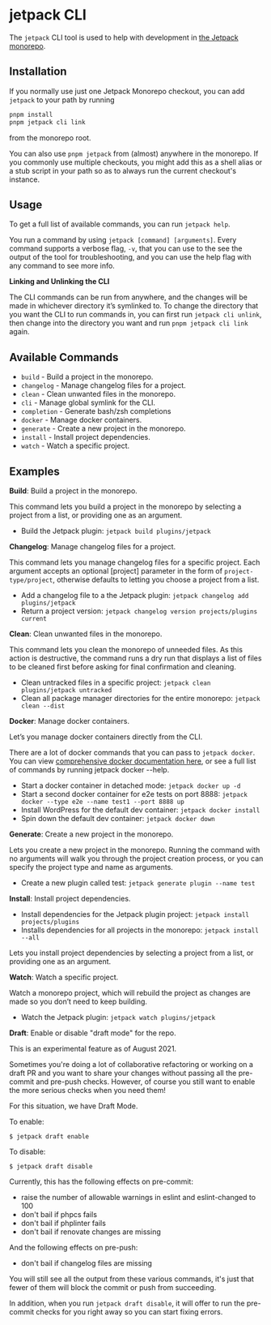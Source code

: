 # jetpack CLI

The `jetpack` CLI tool is used to help with development in [the Jetpack monorepo].

## Installation

If you normally use just one Jetpack Monorepo checkout, you can add `jetpack` to your path by running
```sh
pnpm install
pnpm jetpack cli link
```
from the monorepo root.

You can also use `pnpm jetpack` from (almost) anywhere in the monorepo. If you commonly use multiple checkouts, you might add this as a shell alias or a stub script in your path so as to always run the current checkout's instance.

## Usage

To get a full list of available commands, you can run `jetpack help`.

You run a command by using `jetpack [command] [arguments]`. Every command supports a verbose flag, `-v`, that you can use to the see the output of the tool for troubleshooting, and you can use the help flag with any command to see more info.

**Linking and Unlinking the CLI**

The CLI commands can be run from anywhere, and the changes will be made in whichever directory it’s symlinked to. To change the directory that you want the CLI to run commands in, you can first run `jetpack cli unlink`, then change into the directory you want and run `pnpm jetpack cli link` again.

## Available Commands

* `build` - Build a project in the monorepo.
* `changelog` -  Manage changelog files for a project.
* `clean` - Clean unwanted files in the monorepo.
* `cli` - Manage global symlink for the CLI.
* `completion` - Generate bash/zsh completions
* `docker` - Manage docker containers.
* `generate` - Create a new project in the monorepo.
* `install` - Install project dependencies.
* `watch` - Watch a specific project.

## Examples

**Build**: Build a project in the monorepo.

This command lets you build a project in the monorepo by selecting a project from a list, or providing one as an argument.

- Build the Jetpack plugin: `jetpack build plugins/jetpack`

**Changelog**: Manage changelog files for a project.

This command lets you manage changelog files for a specific project. Each argument accepts an optional [project] parameter in the form of `project-type/project`, otherwise defaults to letting you choose a project from a list.

- Add a changelog file to a the Jetpack plugin: `jetpack changelog add plugins/jetpack`
- Return a project version: `jetpack changelog version projects/plugins current`

**Clean**: Clean unwanted files in the monorepo.

This command lets you clean the monorepo of unneeded files. As this action is destructive, the command runs a dry run that displays a list of files to be cleaned first before asking for final confirmation and cleaning.

- Clean untracked files in a specific project: `jetpack clean plugins/jetpack untracked`
- Clean all package manager directories for the entire monorepo: `jetpack clean --dist`

**Docker**: Manage docker containers.

Let’s you manage docker containers directly from the CLI.

There are a lot of docker commands that you can pass to `jetpack docker`. You can view [comprehensive docker documentation here](https://github.com/Automattic/jetpack/blob/master/tools/docker/README.md), or see a full list of commands by running jetpack docker --help.

- Start a docker container in detached mode: `jetpack docker up -d`
- Start a second docker container for e2e tests on port 8888: `jetpack docker --type e2e --name test1 --port 8888 up`
- Install WordPress for the default dev container: `jetpack docker install`
- Spin down the default dev container: `jetpack docker down`

**Generate**: Create a new project in the monorepo.

Lets you create a new project in the monorepo. Running the command with no arguments will walk you through the project creation process, or you can specify the project type and name as arguments.

- Create a new plugin called test: `jetpack generate plugin --name test`

**Install**: Install project dependencies.

- Install dependencies for the Jetpack plugin project: `jetpack install projects/plugins`
- Installs dependencies for all projects in the monorepo: `jetpack install --all`

Lets you install project dependencies by selecting a project from a list, or providing one as an argument.

**Watch**: Watch a specific project.

Watch a monorepo project, which will rebuild the project as changes are made so you don’t need to keep building.

- Watch the Jetpack plugin: `jetpack watch plugins/jetpack`

[the Jetpack monorepo]: https://github.com/Automattic/jetpack

**Draft**: Enable or disable "draft mode" for the repo.

This is an experimental feature as of August 2021.

Sometimes you're doing a lot of collaborative refactoring or working on a draft PR and you want to share your changes without passing all the pre-commit and pre-push checks. However, of course you still want to enable the more serious checks when you need them!

For this situation, we have Draft Mode.

To enable:

```
$ jetpack draft enable
```

To disable:

```
$ jetpack draft disable
```

Currently, this has the following effects on pre-commit:

* raise the number of allowable warnings in eslint and eslint-changed to 100
* don't bail if phpcs fails
* don't bail if phplinter fails
* don't bail if renovate changes are missing

And the following effects on pre-push:

* don't bail if changelog files are missing

You will still see all the output from these various commands, it's just that fewer of them will block the commit or push from succeeding.

In addition, when you run `jetpack draft disable`, it will offer to run the pre-commit checks for you right away so you can start fixing errors.
